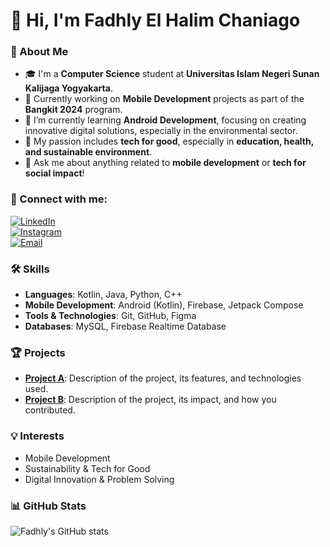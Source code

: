 # 👋 Hi, I'm Fadhly El Halim Chaniago

### 🚀 About Me
- 🎓 I'm a **Computer Science** student at **Universitas Islam Negeri Sunan Kalijaga Yogyakarta**.
- 🔭 Currently working on **Mobile Development** projects as part of the **Bangkit 2024** program.
- 🌱 I’m currently learning **Android Development**, focusing on creating innovative digital solutions, especially in the environmental sector.
- 🎯 My passion includes **tech for good**, especially in **education, health, and sustainable environment**.
- 💬 Ask me about anything related to **mobile development** or **tech for social impact**!
  
### 🔗 Connect with me:
[![LinkedIn](https://img.shields.io/badge/LinkedIn-0077B5?style=for-the-badge&logo=linkedin&logoColor=white)](https://www.linkedin.com/in/fadhlychaniago)  
[![Instagram](https://img.shields.io/badge/Instagram-E4405F?style=for-the-badge&logo=instagram&logoColor=white)](https://www.instagram.com/fadhlychaniago)  
[![Email](https://img.shields.io/badge/Email-D14836?style=for-the-badge&logo=gmail&logoColor=white)](mailto:fadhlychaniago@gmail.com)

### 🛠️ Skills
- **Languages**: Kotlin, Java, Python, C++
- **Mobile Development**: Android (Kotlin), Firebase, Jetpack Compose
- **Tools & Technologies**: Git, GitHub, Figma
- **Databases**: MySQL, Firebase Realtime Database

### 🏆 Projects
- **[Project A](https://github.com/FadhlyChaniago/project-a)**: Description of the project, its features, and technologies used.
- **[Project B](https://github.com/FadhlyChaniago/project-b)**: Description of the project, its impact, and how you contributed.

### 💡 Interests
- Mobile Development
- Sustainability & Tech for Good
- Digital Innovation & Problem Solving

### 📊 GitHub Stats
![Fadhly's GitHub stats](https://github-readme-stats.vercel.app/api?username=FadhlyChaniago&show_icons=true&theme=tokyonight)
